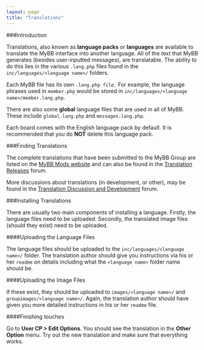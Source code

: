 ```yaml
---
layout: page
title: "Translations"
---
```




	
###Introduction

Translations, also known as **language packs** or **languages** are available to translate the MyBB interface into another language. All of the text that MyBB generates (besides user-inputted messages), are translatable. The ability to do this lies in the various `.lang.php` files found in the `inc/languages/<language name>/` folders.

Each MyBB file has its own `.lang.php file.` For example, the language phrases used in `member.php` would be stored in `inc/languages/<language name>/member.lang.php`.

There are also some **global** language files that are used in all of MyBB. These include `global.lang.php` and `messages.lang.php`.

Each board comes with the English language pack by default. It is recommended that you do **NOT** delete this language pack.


###Finding Translations

The complete translations that have been submitted to the MyBB Group are listed on the [MyBB Mods website](http://mods.mybb.com) and can also be found in the [Translation Releases](http://community.mybb.com/forum-169.html) forum.

More discussions about translations (in development, or other), may be found in the [Translation Discussion and Development](http://community.mybb.com/forum-21.html) forum.


###Installing Translations

There are usually two main components of installing a language. Firstly, the language files need to be uploaded. Secondly, the translated image files (should they exist) need to be uploaded.


####Uploading the Language Files

The language files should be uploaded to the `inc/languages/<language name>/` folder. The translation author should give you instructions via his or her `readme` on details including what the `<language name>` folder name should be.


####Uploading the Image Files

If these exist, they should be uploaded to `images/<language name>/` and `groupimages/<language name>/`. Again, the translation author should have given you more detailed instructions in his or her `readme` file.


####Finishing touches

Go to **User CP > Edit Options**. You should see the translation in the **Other Option** menu. Try out the new translation and make sure that everything works.

